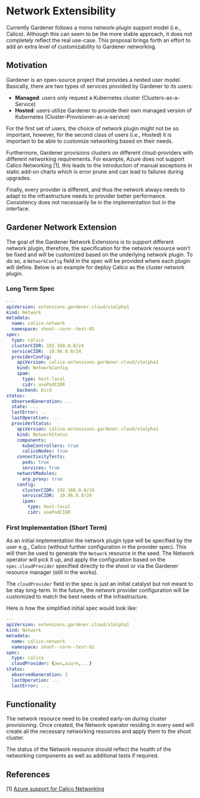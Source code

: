 # Network Extensibility

Currently Gardener follows a mono network-plugin support model (i.e., Calico). Although this can seem to be the more stable approach, it does not completely reflect the real use-case. This proposal brings forth an effort to add an extra level of customizability to Gardener networking.

## Motivation

Gardener is an open-source project that provides a nested user model. Basically, there are two types of services provided by Gardener to its users:

- **Managed**: users only request a Kubernetes cluster (Clusters-as-a-Service)
- **Hosted**: users utilize Gardener to provide their own managed version of Kubernetes (Cluster-Provisioner-as-a-service)

For the first set of users, the choice of network plugin might not be so important, however, for the second class of users (i.e., Hosted) it is important to be able to customize networking based on their needs.

Furthermore, Gardener provisions clusters on different cloud-providers with different networking requirements. For example, Azure does not support Calico Networking [1], this leads to the introduction of manual exceptions in static add-on charts which is error prune and can lead to failures during upgrades.

Finally, every provider is different, and thus the network always needs to adapt to the infrastructure needs to provider better performance. Consistency does not necessarily lie in the implementation but in the interface.

## Gardener Network Extension

The goal of the Gardener Network Extensions is to support different network plugin, therefore, the specification for the network resource won't be fixed and will be customized based on the underlying network plugin. To do so, a `NetworkConfig` field in the spec will be provided where each plugin will define. Below is an example for deploy Calico as the cluster network plugin.


### Long Term Spec
```yaml
---
apiVersion: extensions.gardener.cloud/v1alpha1
kind: Network
metadata:
  name: calico-network
  namespace: shoot--core--test-01
spec:
  type: calico
  clusterCIDR: 192.168.0.0/24
  serviceCIDR:  10.96.0.0/24
  providerConfig:
    apiVersion: calico.extensions.gardener.cloud/v1alpha1
    kind: NetworkConfig
    ipam:
      type: host-local
      cidr: usePodCIDR
    backend: bird
status:
  observedGeneration: ...
  state: ...
  lastError: ..
  lastOperation: ...
  providerStatus:
    apiVersion: calico.extensions.gardener.cloud/v1alpha1
    kind: NetworkStatus
    components:
      kubeControllers: true
      calicoNodes: true
    connectivityTests:
      pods: true
      services: true
    networkModules:
      arp_proxy: true
    config:
      clusterCIDR: 192.168.0.0/24
      serviceCIDR:  10.96.0.0/24
      ipam:
        type: host-local
        cidr: usePodCIDR
```


### First Implementation (Short Term)

As an initial implementation the network plugin type will be specified by the user e.g., Calico (without further configuration in the provider spec). This will then be used to generate 
the `Network` resource in the seed. The Network operator will pick it up, and apply the configuration based on the `spec.cloudProvider` specified directly to the shoot or via the 
Gardener resource manager (still in the works). 

The `cloudProvider` field in the spec is just an initial catalyst but not meant to be stay long-term. In the future, the network provider configuration will be customized to match the best 
needs of the infrastructure.
 
Here is how the simplified initial spec would look like: 

```yaml
---
apiVersion: extensions.gardener.cloud/v1alpha1
kind: Network
metadata:
  name: calico-network
  namespace: shoot--core--test-01
spec:
  type: calico
  cloudProvider: {aws,azure,...}
status:
  observedGeneration: 2
  lastOperation: ...
  lastError: ...
 ``` 
 
 
## Functionality

The network resource need to be created early-on during cluster provisioning. Once created, the Network operator residing in every seed will create all the necessary networking resources and apply them to the shoot cluster.

The status of the Network resource should reflect the health of the networking components as well as additional tests if required.

## References

[1] [Azure support for Calico Networking](https://docs.projectcalico.org/v3.0/reference/public-cloud/azure)